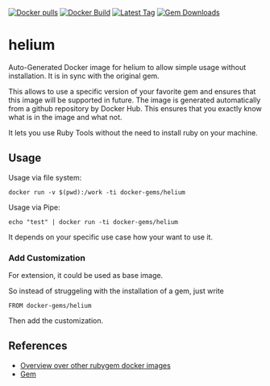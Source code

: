 [![Docker pulls](https://img.shields.io/docker/pulls/rubygem/helium.svg)](https://hub.docker.com/r/rubygem/helium/)
[![Docker Build](https://img.shields.io/docker/automated/rubygem/helium.svg)](https://hub.docker.com/r/rubygem/helium/)
[![Latest Tag](https://img.shields.io/github/tag/docker-rubygem/helium.svg)](https://hub.docker.com/r/rubygem/helium/)
[![Gem Downloads](https://img.shields.io/gem/dt/helium.svg)](https://rubygems.org/gems/helium/)
# helium

Auto-Generated Docker image for helium to allow simple usage without installation.
It is in sync with the original gem.

This allows to use a specific version of your favorite gem and ensures that this image will be supported in future.
The image is generated automatically from a github repository by Docker Hub.
This ensures that you exactly know what is in the image and what not.

It lets you use Ruby Tools without the need to install ruby on your machine.

## Usage

Usage via file system:

`docker run -v $(pwd):/work -ti docker-gems/helium`

Usage via Pipe:

`echo "test" | docker run -ti docker-gems/helium`

It depends on your specific use case how your want to use it.

### Add Customization

For extension, it could be used as base image.

So instead of struggeling with the installation of a gem, just write

`FROM docker-gems/helium`

Then add the customization.

## References

 - [Overview over other rubygem docker images](https://github.com/thinkbot/docker-rubygem)
 - [Gem](https://rubygems.org/gems/helium/)
